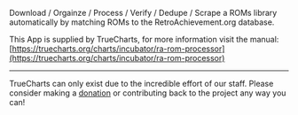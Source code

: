 Download / Orgainze / Process / Verify / Dedupe / Scrape a ROMs library automatically by matching ROMs to the RetroAchievement.org database.

This App is supplied by TrueCharts, for more information visit the manual: [https://truecharts.org/charts/incubator/ra-rom-processor](https://truecharts.org/charts/incubator/ra-rom-processor)

---

TrueCharts can only exist due to the incredible effort of our staff.
Please consider making a [donation](https://truecharts.org/sponsor) or contributing back to the project any way you can!
